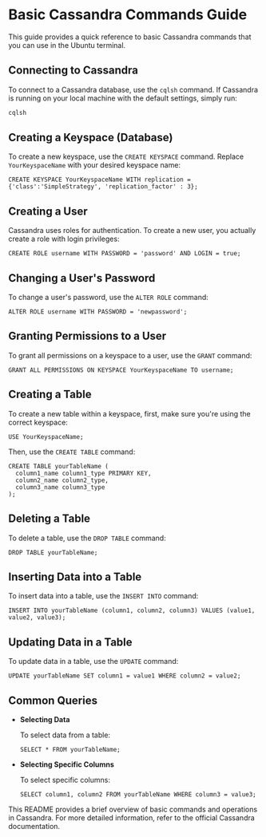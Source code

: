 
# Basic Cassandra Commands Guide

This guide provides a quick reference to basic Cassandra commands that you can use in the Ubuntu terminal.

## Connecting to Cassandra

To connect to a Cassandra database, use the `cqlsh` command. If Cassandra is running on your local machine with the default settings, simply run:

```bash
cqlsh
```

## Creating a Keyspace (Database)

To create a new keyspace, use the `CREATE KEYSPACE` command. Replace `YourKeyspaceName` with your desired keyspace name:

```cql
CREATE KEYSPACE YourKeyspaceName WITH replication = {'class':'SimpleStrategy', 'replication_factor' : 3};
```

## Creating a User

Cassandra uses roles for authentication. To create a new user, you actually create a role with login privileges:

```cql
CREATE ROLE username WITH PASSWORD = 'password' AND LOGIN = true;
```

## Changing a User's Password

To change a user's password, use the `ALTER ROLE` command:

```cql
ALTER ROLE username WITH PASSWORD = 'newpassword';
```

## Granting Permissions to a User

To grant all permissions on a keyspace to a user, use the `GRANT` command:

```cql
GRANT ALL PERMISSIONS ON KEYSPACE YourKeyspaceName TO username;
```

## Creating a Table

To create a new table within a keyspace, first, make sure you're using the correct keyspace:

```cql
USE YourKeyspaceName;
```

Then, use the `CREATE TABLE` command:

```cql
CREATE TABLE yourTableName (
  column1_name column1_type PRIMARY KEY,
  column2_name column2_type,
  column3_name column3_type
);
```

## Deleting a Table

To delete a table, use the `DROP TABLE` command:

```cql
DROP TABLE yourTableName;
```

## Inserting Data into a Table

To insert data into a table, use the `INSERT INTO` command:

```cql
INSERT INTO yourTableName (column1, column2, column3) VALUES (value1, value2, value3);
```

## Updating Data in a Table

To update data in a table, use the `UPDATE` command:

```cql
UPDATE yourTableName SET column1 = value1 WHERE column2 = value2;
```

## Common Queries

- **Selecting Data**

  To select data from a table:

  ```cql
  SELECT * FROM yourTableName;
  ```

- **Selecting Specific Columns**

  To select specific columns:

  ```cql
  SELECT column1, column2 FROM yourTableName WHERE column3 = value3;
  ```

This README provides a brief overview of basic commands and operations in Cassandra. For more detailed information, refer to the official Cassandra documentation.
